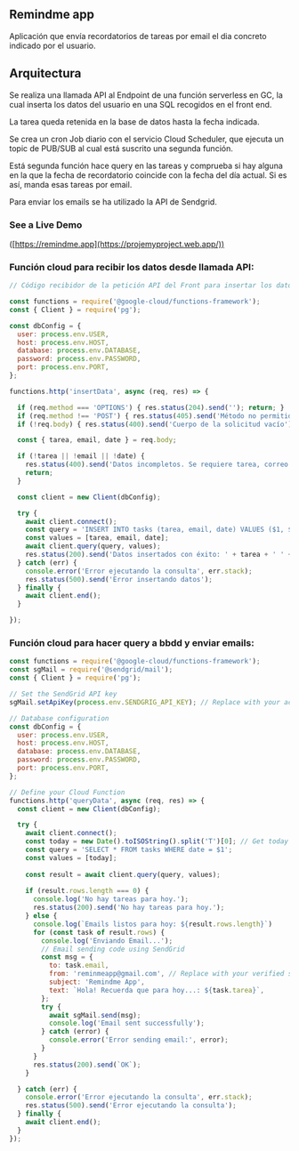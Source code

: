 ## Remindme app

Aplicación que envía recordatorios de tareas por email el dia concreto indicado por el usuario.


## Arquitectura

Se realiza una llamada API al Endpoint de una función serverless en GC, la cual inserta los datos del usuario en una SQL recogidos en el front end.

La tarea queda retenida en la base de datos hasta la fecha indicada.

Se crea un cron Job diario con el servicio Cloud Scheduler, que ejecuta un topic de PUB/SUB al cual está suscrito una segunda función.

Está segunda función hace query en las tareas y comprueba si hay alguna en la que la fecha de recordatorio coincide con la fecha del día actual. Si es así, manda esas tareas por email. 

Para enviar los emails se ha utilizado la API de Sendgrid. 

### See a Live Demo

([https://remindme.app](https://projemyproject.web.app/))


### Función cloud para recibir los datos desde llamada API:

```javascript
// Código recibidor de la petición API del Front para insertar los datos en la SQL

const functions = require('@google-cloud/functions-framework');
const { Client } = require('pg');

const dbConfig = {
  user: process.env.USER,
  host: process.env.HOST, 
  database: process.env.DATABASE,
  password: process.env.PASSWORD,
  port: process.env.PORT,
};

functions.http('insertData', async (req, res) => {  

  if (req.method === 'OPTIONS') { res.status(204).send(''); return; }
  if (req.method !== 'POST') { res.status(405).send('Método no permitido'); return; }
  if (!req.body) { res.status(400).send('Cuerpo de la solicitud vacío'); return; }

  const { tarea, email, date } = req.body;

  if (!tarea || !email || !date) {
    res.status(400).send('Datos incompletos. Se requiere tarea, correo electrónico y fecha');
    return;
  }

  const client = new Client(dbConfig);

  try {
    await client.connect();
    const query = 'INSERT INTO tasks (tarea, email, date) VALUES ($1, $2, $3)';
    const values = [tarea, email, date];
    await client.query(query, values);
    res.status(200).send('Datos insertados con éxito: ' + tarea + ' ' + email + ' ' + date);
  } catch (err) {
    console.error('Error ejecutando la consulta', err.stack);
    res.status(500).send('Error insertando datos');
  } finally {
    await client.end();
  }

});
```

### Función cloud para hacer query a bbdd y enviar emails:

```javascript
const functions = require('@google-cloud/functions-framework');
const sgMail = require('@sendgrid/mail');
const { Client } = require('pg');

// Set the SendGrid API key
sgMail.setApiKey(process.env.SENDGRIG_API_KEY); // Replace with your actual SendGrid API key

// Database configuration
const dbConfig = {
  user: process.env.USER,
  host: process.env.HOST,
  database: process.env.DATABASE,
  password: process.env.PASSWORD,
  port: process.env.PORT,
};

// Define your Cloud Function
functions.http('queryData', async (req, res) => {
  const client = new Client(dbConfig);

  try {
    await client.connect();
    const today = new Date().toISOString().split('T')[0]; // Get today's date in YYYY-MM-DD format
    const query = 'SELECT * FROM tasks WHERE date = $1';
    const values = [today];
    
    const result = await client.query(query, values);
    
    if (result.rows.length === 0) {
      console.log('No hay tareas para hoy.');
      res.status(200).send('No hay tareas para hoy.');
    } else {
      console.log(`Emails listos para hoy: ${result.rows.length}`)
      for (const task of result.rows) {
        console.log('Enviando Email...');
        // Email sending code using SendGrid
        const msg = {
          to: task.email,
          from: 'reminmeapp@gmail.com', // Replace with your verified sender email in SendGrid
          subject: 'Remindme App',
          text: `Hola! Recuerda que para hoy...: ${task.tarea}`,
        };
        try {
          await sgMail.send(msg);
          console.log('Email sent successfully');
        } catch (error) {
          console.error('Error sending email:', error);
        }
      }
      res.status(200).send(`OK`);
    }

  } catch (err) {
    console.error('Error ejecutando la consulta', err.stack);
    res.status(500).send('Error ejecutando la consulta');
  } finally {
    await client.end();
  }
});



